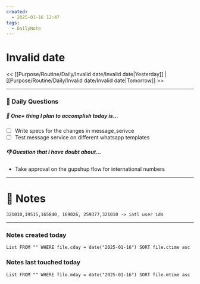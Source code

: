 ```yaml
---
created:
  - 2025-01-16 12:47
tags:
  - DailyNote
---
```



# Invalid date

<< [[Purpose/Routine/Daily/Invalid date/Invalid date|Yesterday]] | [[Purpose/Routine/Daily/Invalid date/Invalid date|Tomorrow]] >>

---
### 📅 Daily Questions

##### 🚀 One+ thing I plan to accomplish today is...
- [ ] Write specs for the changes in message_serivce
- [ ] Test message service on different whatsapp templates

##### 👎 Question that i have doubt about...
- Take approval on the gupshup flow for international numbers

---
# 📝 Notes
``` 
321010,19515,165840, 169026, 259377,321010 -> intl user ids

```

---
### Notes created today
```dataview
List FROM "" WHERE file.cday = date("2025-01-16") SORT file.ctime asc
```

### Notes last touched today
```dataview
List FROM "" WHERE file.mday = date("2025-01-16") SORT file.mtime asc
```